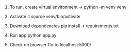 1. To run, create virtual environment ->
python -m venv venv

2. Activate it
source venv/bin/activate

3. Download dependencies
pip install -r requirements.txt

4. Run app
python app.py

5. Check on browser
Go to localhost:5000/


